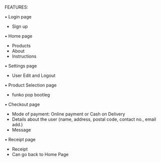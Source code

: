 FEATURES:

• Login page
  - Sign up

• Home page
  - Products
  - About
  - Instructions

• Settings page
  - User Edit and Logout
  
• Product Selection page
  - funko pop bootleg
  
• Checkout page
  - Mode of payment: Online payment or Cash on Delivery
  - Details about the user (name, address, postal code, contact no., email add.)
  - Message
  
• Receipt page
  - Receipt
  - Can go back to Home Page
